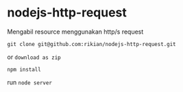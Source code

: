 # nodejs-http-request
Mengabil resource menggunakan http/s request

```
git clone git@github.com:rikian/nodejs-http-request.git
```
or `download as zip`
```
npm install
```
run `node server`
